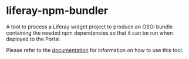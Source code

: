 # liferay-npm-bundler

A tool to process a Liferay widget project to produce an OSGi bundle containing
the needed npm dependencies so that it can be run when deployed to the Portal.

Please refer to the
[documentation](https://github.com/liferay/liferay-frontend-projects/tree/master/maintenance/projects/js-toolkit/docs/How-to-use-liferay-npm-bundler.md)
for information on how to use this tool.
